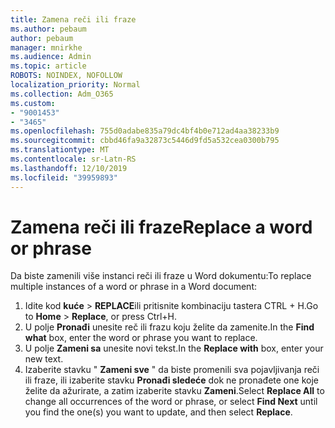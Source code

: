 ```yaml
---
title: Zamena reči ili fraze
ms.author: pebaum
author: pebaum
manager: mnirkhe
ms.audience: Admin
ms.topic: article
ROBOTS: NOINDEX, NOFOLLOW
localization_priority: Normal
ms.collection: Adm_O365
ms.custom:
- "9001453"
- "3465"
ms.openlocfilehash: 755d0adabe835a79dc4bf4b0e712ad4aa38233b9
ms.sourcegitcommit: cbbd46fa9a32873c5446d9fd5a532cea0300b795
ms.translationtype: MT
ms.contentlocale: sr-Latn-RS
ms.lasthandoff: 12/10/2019
ms.locfileid: "39959893"
---
```

# <a name="replace-a-word-or-phrase"></a><span data-ttu-id="8689a-102">Zamena reči ili fraze</span><span class="sxs-lookup"><span data-stu-id="8689a-102">Replace a word or phrase</span></span>

<span data-ttu-id="8689a-103">Da biste zamenili više instanci reči ili fraze u Word dokumentu:</span><span class="sxs-lookup"><span data-stu-id="8689a-103">To replace multiple instances of a word or phrase in a Word document:</span></span>

1. <span data-ttu-id="8689a-104">Idite kod **kuće** > **REPLACE**ili pritisnite kombinaciju tastera CTRL + H.</span><span class="sxs-lookup"><span data-stu-id="8689a-104">Go to **Home** > **Replace**, or press Ctrl+H.</span></span>
2. <span data-ttu-id="8689a-105">U polje **Pronađi** unesite reč ili frazu koju želite da zamenite.</span><span class="sxs-lookup"><span data-stu-id="8689a-105">In the **Find what** box, enter the word or phrase you want to replace.</span></span> 
3. <span data-ttu-id="8689a-106">U polje **Zameni sa** unesite novi tekst.</span><span class="sxs-lookup"><span data-stu-id="8689a-106">In the **Replace with** box, enter your new text.</span></span>
3. <span data-ttu-id="8689a-107">Izaberite stavku " **Zameni sve** " da biste promenili sva pojavljivanja reči ili fraze, ili izaberite stavku **Pronađi sledeće** dok ne pronađete one koje želite da ažurirate, a zatim izaberite stavku **Zameni**.</span><span class="sxs-lookup"><span data-stu-id="8689a-107">Select **Replace All** to change all occurrences of the word or phrase, or select **Find Next** until you find the one(s) you want to update, and then select **Replace**.</span></span>
